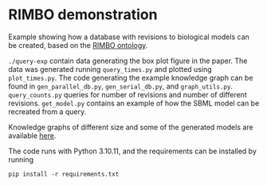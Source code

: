 # RIMBO demonstration
Example showing how a database with revisions to biological models can be created, based on the [RIMBO ontology](https://github.com/filipkro/rimbo).

`./query-exp` contain data generating the box plot figure in the paper. The data was generated running `query_times.py` and plotted using `plot_times.py`.
The code generating the example knowledge graph can be found in `gen_parallel_db.py`, `gen_serial_db.py`, and `graph_utils.py`.
`query_counts.py` queries for number of revisions and number of different revisions.
`get_model.py` contains an example of how the SBML model can be recreated from a query.

Knowledge graphs of different size and some of the generated models are available [here](https://chalmers-my.sharepoint.com/:f:/g/personal/filipkro_chalmers_se/EnaN4zOCQytNhOuXeZlP1OUBCNDk58lFUFewJobNqDLSiA?e=8I3bTh).

The code runs with Python 3.10.11, and the requirements can be installed by running 
```
pip install -r requirements.txt
```
